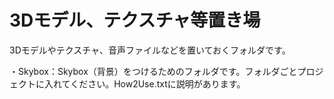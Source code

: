 ﻿3Dモデル、テクスチャ等置き場
=====


3Dモデルやテクスチャ、音声ファイルなどを置いておくフォルダです。

・Skybox：Skybox（背景）をつけるためのフォルダです。フォルダごとプロジェクトに入れてください。How2Use.txtに説明があります。
